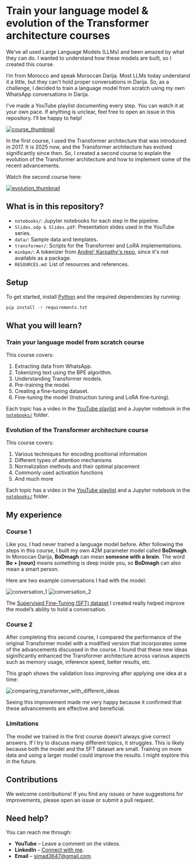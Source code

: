 # Train your language model & evolution of the Transformer architecture courses

We’ve all used Large Language Models (LLMs) and been amazed by what they can do. I wanted to understand how these models are built, so I created this course.

I’m from Morocco and speak Moroccan Darija. Most LLMs today understand it a little, but they can't hold proper conversations in Darija. So, as a challenge, I decided to train a language model from scratch using my own WhatsApp conversations in Darija.

I've made a YouTube playlist documenting every step. You can watch it at your own pace. If anything is unclear, feel free to open an issue in this repository. I’ll be happy to help!

[![course_thumbnail](./images/course_thumbnail.png)](https://www.youtube.com/playlist?list=PLMSb3cZXtIfptKdr56uEdiM5pR6HDMoUX)

In the first course, I used the Transformer architecture that was introduced in 2017. It is 2025 now, and the Transformer architecture has evolved significantly since then. So, I created a second course to explain the evolution of the Transformer architecture and how to implement some of the recent advancements.

Watch the second course here:

[![evolution_thumbnail](./images/evolution_thumbnail.png)](https://www.youtube.com/playlist?list=PLMSb3cZXtIfphv0UD9juixGhCZZRvlBAj)

## What is in this repository?

- `notebooks/`: Jupyter notebooks for each step in the pipeline.
- `Slides.odp & Slides.pdf`: Presentation slides used in the YouTube series.
- `data/`: Sample data and templates.
- `transformer/`: Scripts for the Transformer and LoRA implementations.
- `minbpe/`: A tokenizer from [Andrej' Karpathy's repo](https://github.com/karpathy/minbpe), since it's not available as a package.
- `RESOURCES.md`: List of resources and references.

## Setup

To get started, install [Python](https://www.python.org/downloads/) and the required dependencies by running:  

```bash
pip install -r requirements.txt
```

## What you will learn?

### Train your language model from scratch course

This course covers:  

1. Extracting data from WhatsApp.  
2. Tokenizing text using the BPE algorithm.  
3. Understanding Transformer models.  
4. Pre-training the model.  
5. Creating a fine-tuning dataset.  
6. Fine-tuning the model (Instruction tuning and LoRA fine-tuning).  

Each topic has a video in the [YouTube playlist](https://www.youtube.com/playlist?list=PLMSb3cZXtIfptKdr56uEdiM5pR6HDMoUX) and a Jupyter notebook in the [`notebooks/`](./notebooks/) folder.

### Evolution of the Transformer architecture course

This course covers:

1. Various techniques for encoding positional information  
2. Different types of attention mechanisms  
3. Normalization methods and their optimal placement  
4. Commonly used activation functions  
5. And much more

Each topic has a video in the [YouTube playlist](https://www.youtube.com/playlist?list=PLMSb3cZXtIfphv0UD9juixGhCZZRvlBAj) and a Jupyter notebook in the [`notebooks/`](./notebooks/) folder.

## My experience

### Course 1

Like you, I had never trained a language model before. After following the steps in this course, I built my own 42M parameter model called **BoDmagh**. In Moroccan Darija, **BoDmagh** can mean **someone with a brain**. The word **Bo + [noun]** means something is deep inside you, so **BoDmagh** can also mean a smart person.

Here are two example conversations I had with the model:  

![conversation_1](./images/conversation_1.png)
![conversation_2](./images/conversation_2.png)

The [Supervised Fine-Tuning (SFT) dataset](https://github.com/ImadSaddik/BoDmaghDataset) I created really helped improve the model’s ability to hold a conversation.  

### Course 2

After completing this second course, I compared the performance of the original Transformer model with a modified version that incorporates some of the advancements discussed in the course. I found that these new ideas siginificantly enhanced the Transformer architecture across various aspects such as memory usage, inference speed, better results, etc.

This graph shows the validation loss improving after applying one idea at a time:

![comparing_transformer_with_different_ideas](./images/comparing_transformer_with_different_ideas.svg)

Seeing this improvement made me very happy because it confirmed that these advancements are effective and beneficial.

### Limitations  

The model we trained in the first course doesn’t always give correct answers. If I try to discuss many different topics, it struggles. This is likely because both the model and the SFT dataset are small. Training on more data and using a larger model could improve the results. I might explore this in the future.

## Contributions

We welcome contributions! If you find any issues or have suggestions for improvements, please open an issue or submit a pull request.

## Need help?

You can reach me through:  

- **YouTube** – Leave a comment on the videos.  
- **LinkedIn** – [Connect with me](https://www.linkedin.com/in/imadsaddik/).  
- **Email** – [simad3647@gmail.com](mailto:simad3647@gmail.com).  

